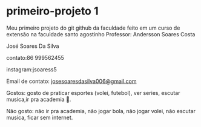 # primeiro-projeto 1
 Meu primeiro projeto do git github da faculdade
 feito em um curso de extensão na faculdade santo agostinho 
 Professor: Andersson Soares Costa
 
 José Soares Da Silva

 contato:86 999562455

 instagram:jsoaress5

 Email de contato: josesoaresdasilva006@gmail.com

 Gostos: gosto de praticar esportes (volei, futebol), ver series, escutar musica,ir pra academia 💪.

 Não gosto: não ir pra academia, não jogar bola, não jogar volei, não escutar musica, ficar sem internet.





